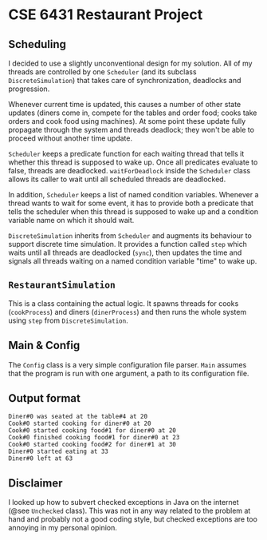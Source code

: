 # CSE 6431 Restaurant Project

## Scheduling
I decided to use a slightly unconventional design for my solution. All of my threads are controlled by one `Scheduler` (and its subclass `DiscreteSimulation`) that takes care of synchronization, deadlocks and progression. 

Whenever current time is updated, this causes a number of other state updates (diners come in, compete for the tables and order food; cooks take orders and cook food using machines). At some point these update fully propagate through the system and threads deadlock; they won't be able to proceed without another time update.

`Scheduler` keeps a predicate function for each waiting thread that tells it whether this thread is supposed to wake up. Once all predicates evaluate to false, threads are deadlocked. `waitForDeadlock` inside the `Scheduler` class allows its caller to wait until all scheduled threads are deadlocked.

In addition, `Scheduler` keeps a list of named condition variables. Whenever a thread wants to wait for some event, it has to provide both a predicate that tells the scheduler when this thread is supposed to wake up and a condition variable name on which it should wait.

`DiscreteSimulation` inherits from `Scheduler` and augments its behaviour to support discrete time simulation. It provides a function called `step` which waits until all threads are deadlocked (`sync`), then updates the time and signals all threads waiting on a named condition variable "time" to wake up.

## `RestaurantSimulation`
This is a class containing the actual logic. It spawns threads for cooks (`cookProcess`) and diners (`dinerProcess`) and then runs the whole system using `step` from `DiscreteSimulation`.

## Main & Config
The `Config` class is a very simple configuration file parser. `Main` assumes that the program is run with one argument, a path to its configuration file.

## Output format
```
Diner#0 was seated at the table#4 at 20
Cook#0 started cooking for diner#0 at 20
Cook#0 started cooking food#1 for diner#0 at 20
Cook#0 finished cooking food#1 for diner#0 at 23
Cook#0 started cooking food#2 for diner#1 at 30
Diner#0 started eating at 33
Diner#0 left at 63
```

## Disclaimer
I looked up how to subvert checked exceptions in Java on the internet (@see `Unchecked` class). This was not in any way related to the problem at hand and probably not a good coding style, but checked exceptions are too annoying in my personal opinion.